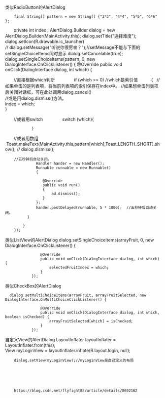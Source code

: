 

类似RadioButton的AlertDialog

        final String[] pattern = new String[] {"3*3", "4*4", "5*5", "6*6" };
        private int index ;
        AlertDialog.Builder dialog = new AlertDialog.Builder(MainActivity.this);
        dialog.setTitle("选择难度");
        dialog.setIcon(R.drawable.ic_launcher)  
        //        dialog.setMessage("听说你很厉害？");//setMessage不能与下面的setSingleChoiceItems同时显示
        dialog.setCancelable(true);
        dialog.setSingleChoiceItems(pattern, 0, new DialogInterface.OnClickListener() {
            @Override
            public void onClick(DialogInterface dialog, int which) {
            
        //直接根据which判断
                if (which >= 0)  //which是索引值
                {  
                //如果单击的是列表项，将当前列表项的索引保存在index中。
                //如果想单击列表项后关闭对话框，可在此处调用dialog.cancel()  
                //或是用dialog.dismiss()方法。  
                index = which;  
                }  
                
                
        //或者用switch
                switch (which){
                    
                }
                
        //或者用数组
                Toast.makeText(MainActivity.this,pattern[which],Toast.LENGTH_SHORT).show();
        //                dialog.dismiss();
        
        
        //五秒钟后自动关闭。 
                  Handler hander = new Handler();  
                  Runnable runnable = new Runnable()  
                  {  
   
                     @Override  
                     public void run()  
                     {  
                         ad.dismiss();  
                     }  
                  };  
                  hander.postDelayed(runnable, 5 * 1000);  //五秒钟后自动关闭。 
              }  

            }
        });
        
类似ListView的AlertDialog
        dialog.setSingleChoiceItems(arrayFruit, 0, new DialogInterface.OnClickListener() {   
    
                    @Override   
                    public void onClick(DialogInterface dialog, int which) {   
                        selectedFruitIndex = which;   
                    }   
                });
                
类似CheckBox的AlertDialog

      dialog.setMultiChoiceItems(arrayFruit, arrayFruitSelected, new DialogInterface.OnMultiChoiceClickListener() {   
                       
                    @Override   
                    public void onClick(DialogInterface dialog, int which, boolean isChecked) {   
                        arrayFruitSelected[which] = isChecked;   
                    }   
                });
                
                
自定义View的AlertDialog
    LayoutInflater layoutInflater = LayoutInflater.from(this);   
        View myLoginView = layoutInflater.inflate(R.layout.login, null); 
        
        dialog.setView(myLoginView);//myLoginView是自己定义的布局
        
        
        
        
        
        
        https://blog.csdn.net/flyfight88/article/details/8602162
